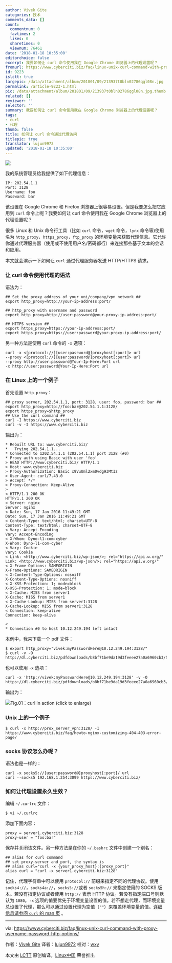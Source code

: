 ```yaml
---
author: Vivek Gite
categories: 技术
comments_data: []
count:
  commentnum: 0
  favtimes: 2
  likes: 0
  sharetimes: 0
  viewnum: 76461
date: '2018-01-18 10:35:00'
editorchoice: false
excerpt: 我要如何让 curl 命令使用我在 Google Chrome 浏览器上的代理设置呢？
fromurl: https://www.cyberciti.biz/faq/linux-unix-curl-command-with-proxy-username-password-http-options/
id: 9223
islctt: true
largepic: /data/attachment/album/201801/09/213937t0bln02786qgl08n.jpg
permalink: /article-9223-1.html
pic: /data/attachment/album/201801/09/213937t0bln02786qgl08n.jpg.thumb.jpg
related: []
reviewer: ''
selector: ''
summary: 我要如何让 curl 命令使用我在 Google Chrome 浏览器上的代理设置呢？
tags:
- curl
- 代理
thumb: false
title: 如何让 curl 命令通过代理访问
titlepic: true
translator: lujun9972
updated: '2018-01-18 10:35:00'
---
```


![](/data/attachment/album/201801/09/213937t0bln02786qgl08n.jpg)


我的系统管理员给我提供了如下代理信息：



```
IP: 202.54.1.1
Port: 3128
Username: foo
Password: bar

```

该设置在 Google Chrome 和 Firefox 浏览器上很容易设置。但是我要怎么把它应用到 `curl` 命令上呢？我要如何让 curl 命令使用我在 Google Chrome 浏览器上的代理设置呢？


很多 Linux 和 Unix 命令行工具（比如 `curl` 命令，`wget` 命令，`lynx` 命令等)使用名为 `http_proxy`，`https_proxy`，`ftp_proxy` 的环境变量来获取代理信息。它允许你通过代理服务器（使用或不使用用户名/密码都行）来连接那些基于文本的会话和应用。


本文就会演示一下如何让 `curl` 通过代理服务器发送 HTTP/HTTPS 请求。


### 让 curl 命令使用代理的语法


语法为：



```
## Set the proxy address of your uni/company/vpn network ## 
export http_proxy=http://your-ip-address:port/

## http_proxy with username and password 
export http_proxy=http://user:password@your-proxy-ip-address:port/

## HTTPS version ##
export https_proxy=https://your-ip-address:port/
export https_proxy=https://user:password@your-proxy-ip-address:port/

```

另一种方法是使用 `curl` 命令的 `-x` 选项：



```
curl -x <[protocol://][user:password@]proxyhost[:port]> url
--proxy <[protocol://][user:password@]proxyhost[:port]> url
--proxy http://user:password@Your-Ip-Here:Port url
-x http://user:password@Your-Ip-Here:Port url

```

### 在 Linux 上的一个例子


首先设置 `http_proxy`：



```
## proxy server, 202.54.1.1, port: 3128, user: foo, password: bar ##
export http_proxy=http://foo:bar@202.54.1.1:3128/
export https_proxy=$http_proxy
## Use the curl command ##
curl -I https://www.cyberciti.biz
curl -v -I https://www.cyberciti.biz

```

输出为：



```
* Rebuilt URL to: www.cyberciti.biz/
*   Trying 202.54.1.1...
* Connected to 1202.54.1.1 (202.54.1.1) port 3128 (#0)
* Proxy auth using Basic with user 'foo'
> HEAD HTTP://www.cyberciti.biz/ HTTP/1.1
> Host: www.cyberciti.biz
> Proxy-Authorization: Basic x9VuUml2xm0vdg93MtIz
> User-Agent: curl/7.43.0
> Accept: */*
> Proxy-Connection: Keep-Alive
> 
< HTTP/1.1 200 OK
HTTP/1.1 200 OK
< Server: nginx
Server: nginx
< Date: Sun, 17 Jan 2016 11:49:21 GMT
Date: Sun, 17 Jan 2016 11:49:21 GMT
< Content-Type: text/html; charset=UTF-8
Content-Type: text/html; charset=UTF-8
< Vary: Accept-Encoding
Vary: Accept-Encoding
< X-Whom: Dyno-l1-com-cyber
X-Whom: Dyno-l1-com-cyber
< Vary: Cookie
Vary: Cookie
< Link: <http://www.cyberciti.biz/wp-json/>; rel="https://api.w.org/"
Link: <http://www.cyberciti.biz/wp-json/>; rel="https://api.w.org/"
< X-Frame-Options: SAMEORIGIN
X-Frame-Options: SAMEORIGIN
< X-Content-Type-Options: nosniff
X-Content-Type-Options: nosniff
< X-XSS-Protection: 1; mode=block
X-XSS-Protection: 1; mode=block
< X-Cache: MISS from server1
X-Cache: MISS from server1
< X-Cache-Lookup: MISS from server1:3128
X-Cache-Lookup: MISS from server1:3128
< Connection: keep-alive
Connection: keep-alive

< 
* Connection #0 to host 10.12.249.194 left intact

```

本例中，我来下载一个 pdf 文件：



```
$ export http_proxy="vivek:myPasswordHere@10.12.249.194:3128/"
$ curl -v -O http://dl.cyberciti.biz/pdfdownloads/b8bf71be9da19d3feeee27a0a6960cb3/569b7f08/cms/631.pdf

```

也可以使用 `-x` 选项：



```
curl -x 'http://vivek:myPasswordHere@10.12.249.194:3128' -v -O https://dl.cyberciti.biz/pdfdownloads/b8bf71be9da19d3feeee27a0a6960cb3/569b7f08/cms/631.pdf

```

输出为：


![Fig.01：curl in action \(click to enlarge\)](/data/attachment/album/201801/09/214003zll4004yilgl50zu.jpg)


### Unix 上的一个例子



```
$ curl -x http://prox_server_vpn:3128/ -I https://www.cyberciti.biz/faq/howto-nginx-customizing-404-403-error-page/

```

### socks 协议怎么办呢？


语法也是一样的：



```
curl -x socks5://[user:password@]proxyhost[:port]/ url
curl --socks5 192.168.1.254:3099 https://www.cyberciti.biz/

```

### 如何让代理设置永久生效？


编辑 `~/.curlrc` 文件：



```
$ vi ~/.curlrc

```

添加下面内容：



```
proxy = server1.cyberciti.biz:3128
proxy-user = "foo:bar"

```

保存并关闭该文件。另一种方法是在你的 `~/.bashrc` 文件中创建一个别名：



```
## alias for curl command
## set proxy-server and port, the syntax is
## alias curl="curl -x {your_proxy_host}:{proxy_port}"
alias curl = "curl -x server1.cyberciti.biz:3128"

```

记住，代理字符串中可以使用 `protocol://` 前缀来指定不同的代理协议。使用 `socks4://`，`socks4a://`，`socks5://`或者 `socks5h://` 来指定使用的 SOCKS 版本。若没有指定协议或者使用 `http://` 表示 HTTP 协议。若没有指定端口号则默认为 `1080`。`-x` 选项的值要优先于环境变量设置的值。若不想走代理，而环境变量总设置了代理，那么可以通过设置代理为空值（`""`）来覆盖环境变量的值。[详细信息请参阅 `curl` 的 man 页](https://curl.haxx.se/docs/manpage.html) 。




---


via: <https://www.cyberciti.biz/faq/linux-unix-curl-command-with-proxy-username-password-http-options/>


作者：[Vivek Gite](https://www.cyberciti.biz) 译者：[lujun9972](https://github.com/lujun9972) 校对：[wxy](https://github.com/wxy)


本文由 [LCTT](https://github.com/LCTT/TranslateProject) 原创编译，[Linux中国](https://linux.cn/) 荣誉推出